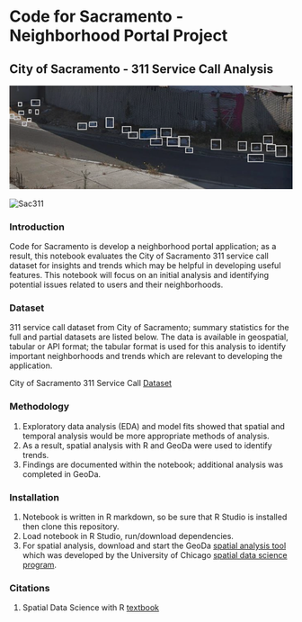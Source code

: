 # Code for Sacramento - Neighborhood Portal Project

## City of Sacramento - 311 Service Call Analysis

![Custom Vision AI Example](https://github.com/walteryu/custom-vision/blob/master/images/ala_880_gsv.png)

![Sac311](https://github.com/walteryu/code4sac/blob/master/sac311/sac311.png)

### Introduction

Code for Sacramento is develop a neighborhood portal application; as a result, this notebook evaluates the City of Sacramento 311 service call dataset for insights and trends which may be helpful in developing useful features. This notebook will focus on an initial analysis and identifying potential issues related to users and their neighborhoods.  

### Dataset

311 service call dataset from City of Sacramento; summary statistics for the full and partial datasets are listed below. The data is available in geospatial, tabular or API format; the tabular format is used for this analysis to identify important neighborhoods and trends which are relevant to developing the application.  

City of Sacramento 311 Service Call [Dataset](https://data.cityofsacramento.org/datasets/08794a6695b3483f889e9bef122517e9_0)

### Methodology
1. Exploratory data analysis (EDA) and model fits showed that spatial and temporal analysis would be more appropriate methods of analysis.
2. As a result, spatial analysis with R and GeoDa were used to identify trends.
3. Findings are documented within the notebook; additional analysis was completed in GeoDa.

### Installation
1. Notebook is written in R markdown, so be sure that R Studio is installed then clone this repository.
2. Load notebook in R Studio, run/download dependencies.
3. For spatial analysis, download and start the GeoDa [spatial analysis tool](https://geodacenter.github.io/download.html) which was developed by the University of Chicago [spatial data science program](https://spatial.uchicago.edu/).

### Citations

1. Spatial Data Science with R [textbook](https://rspatial.org/)
